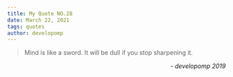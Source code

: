 ```yaml
---
title: My Quote NO.28
date: March 22, 2021
tags: quotes
author: developomp
---
```


> Mind is like a sword. It will be dull if you stop sharpening it.

<div style="text-align: right"> <i>- developomp 2019</i> </div>
